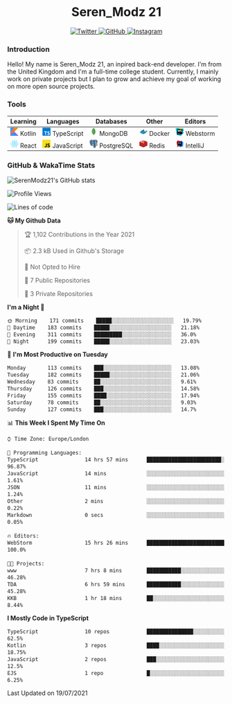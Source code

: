 <div align="center">
  <h1>Seren_Modz 21</h1>
  <a href="https://twitter.com/SerenModz21">
    <img alt="Twitter" src="https://img.shields.io/badge/twitter%20-%231DA1F2.svg?&style=for-the-badge&logo=Twitter&logoColor=white">
  </a>
  <a href="https://github.com/SerenModz21">
    <img alt="GitHub" src="https://img.shields.io/badge/github%20-%23121011.svg?&style=for-the-badge&logo=github&logoColor=white">
  </a>
  <a href="https://www.instagram.com/serenmodz21">
    <img alt="Instagram" src="https://img.shields.io/badge/instagram%20-%23E4405F.svg?&style=for-the-badge&logo=Instagram&logoColor=white">
  </a>
</div>

### Introduction

Hello! My name is Seren_Modz 21, an inpired back-end developer. I'm from the United Kingdom and I'm a full-time college student. Currently, I mainly work on private projects but I plan to grow and achieve my goal of working on more open source projects. 

### Tools

 **Learning**                                        | **Languages**                                               | **Databases**                                               | **Other**                                           | **Editors**                                                  
-----------------------------------------------------|-------------------------------------------------------------|-------------------------------------------------------------|-----------------------------------------------------|--------------------------------------------------------------
 <img width="19px" src="./assets/kotlin.svg"> Kotlin | <img width="19px" src="./assets/typescript.svg"> TypeScript | <img width="19px" src="./assets/mongodb.svg"> MongoDB       | <img width="19px" src="./assets/docker.svg"> Docker | <img width="19px" src="./assets/webstorm.svg"> Webstorm      
 <img width="19px" src="./assets/react.svg"> React   | <img width="19px" src="./assets/javascript.svg"> JavaScript | <img width="19px" src="./assets/postgresql.svg"> PostgreSQL | <img width="19px" src="./assets/redis.svg"> Redis   | <img width="19px" src="./assets/intellij-idea.svg"> IntelliJ 

### GitHub & WakaTime Stats

![SerenModz21's GitHub stats](https://github-readme-stats.vercel.app/api?username=SerenModz21&show_icons=true&theme=dark)

<!--START_SECTION:waka-->
![Profile Views](http://img.shields.io/badge/Profile%20Views-0-blue)

![Lines of code](https://img.shields.io/badge/From%20Hello%20World%20I%27ve%20Written-22455%20lines%20of%20code-blue)

**🐱 My Github Data** 

> 🏆 1,102 Contributions in the Year 2021
 > 
> 📦 2.3 kB Used in Github's Storage 
 > 
> 🚫 Not Opted to Hire
 > 
> 📜 7 Public Repositories 
 > 
> 🔑 3 Private Repositories  
 > 
**I'm a Night 🦉** 

```text
🌞 Morning    171 commits    █████░░░░░░░░░░░░░░░░░░░░   19.79% 
🌆 Daytime    183 commits    █████░░░░░░░░░░░░░░░░░░░░   21.18% 
🌃 Evening    311 commits    █████████░░░░░░░░░░░░░░░░   36.0% 
🌙 Night      199 commits    █████░░░░░░░░░░░░░░░░░░░░   23.03%

```
📅 **I'm Most Productive on Tuesday** 

```text
Monday       113 commits    ███░░░░░░░░░░░░░░░░░░░░░░   13.08% 
Tuesday      182 commits    █████░░░░░░░░░░░░░░░░░░░░   21.06% 
Wednesday    83 commits     ██░░░░░░░░░░░░░░░░░░░░░░░   9.61% 
Thursday     126 commits    ███░░░░░░░░░░░░░░░░░░░░░░   14.58% 
Friday       155 commits    ████░░░░░░░░░░░░░░░░░░░░░   17.94% 
Saturday     78 commits     ██░░░░░░░░░░░░░░░░░░░░░░░   9.03% 
Sunday       127 commits    ███░░░░░░░░░░░░░░░░░░░░░░   14.7%

```


📊 **This Week I Spent My Time On** 

```text
⌚︎ Time Zone: Europe/London

💬 Programming Languages: 
TypeScript               14 hrs 57 mins      ████████████████████████░   96.87% 
JavaScript               14 mins             ░░░░░░░░░░░░░░░░░░░░░░░░░   1.61% 
JSON                     11 mins             ░░░░░░░░░░░░░░░░░░░░░░░░░   1.24% 
Other                    2 mins              ░░░░░░░░░░░░░░░░░░░░░░░░░   0.22% 
Markdown                 0 secs              ░░░░░░░░░░░░░░░░░░░░░░░░░   0.05%

🔥 Editors: 
WebStorm                 15 hrs 26 mins      █████████████████████████   100.0%

🐱‍💻 Projects: 
www                      7 hrs 8 mins        ███████████░░░░░░░░░░░░░░   46.28% 
TDA                      6 hrs 59 mins       ███████████░░░░░░░░░░░░░░   45.28% 
KKB                      1 hr 18 mins        ██░░░░░░░░░░░░░░░░░░░░░░░   8.44%

```

**I Mostly Code in TypeScript** 

```text
TypeScript               10 repos            ███████████████░░░░░░░░░░   62.5% 
Kotlin                   3 repos             ████░░░░░░░░░░░░░░░░░░░░░   18.75% 
JavaScript               2 repos             ███░░░░░░░░░░░░░░░░░░░░░░   12.5% 
EJS                      1 repo              █░░░░░░░░░░░░░░░░░░░░░░░░   6.25%

```



 Last Updated on 19/07/2021
<!--END_SECTION:waka-->
